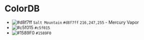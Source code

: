# ColorDB
- ![#d8f7ff](https://placehold.co/15x15/d8f7ff/d8f7ff.png) `Salt Mountain` `#d8f7ff` `216,247,255` - Mercury Vapor
- ![#c5f015](https://placehold.co/15x15/c5f015/c5f015.png) `#c5f015`
- ![#1589F0](https://placehold.co/15x15/1589F0/1589F0.png) `#1589F0`
